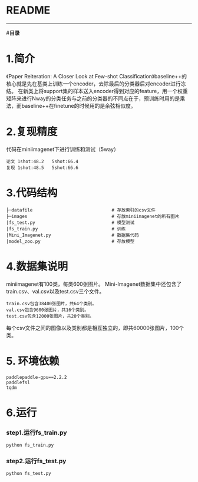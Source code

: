 # README
---
#**目录**


# 1.简介
《Paper Reiteration: A Closer Look at Few-shot Classification》baseline++的核心就是先在基类上训练一个encoder，去除最后的分类器后对encoder进行冻结。
在新类上将support集的样本送入encoder得到对应的feature，用一个权重矩阵来进行Nway的分类任务与之前的分类器的不同点在于，预训练时用的是乘法，而baseline++在finetune的时候用的是余弦相似度。

# 2.复现精度
代码在miniimagenet下进行训练和测试（5way）

	论文 1shot:48.2	5shot:66.4
	复现 1shot:48.5	5shot:66.6
	

# 3.代码结构

	├─datafile								# 存放索引的csv文件
	├─images								# 存放miniimagenet的所有图片
	|fs_test.py								# 模型测试
	|fs_train.py							# 训练
	|Mini_Imagenet.py						# 数据集代码    
	|model_zoo.py							# 存放模型

# 4.数据集说明
miniimagenet有100类，每类600张图片。
Mini-Imagenet数据集中还包含了train.csv、val.csv以及test.csv三个文件。

    train.csv包含38400张图片，共64个类别。
    val.csv包含9600张图片，共16个类别。
    test.csv包含12000张图片，共20个类别。

每个csv文件之间的图像以及类别都是相互独立的，即共60000张图片，100个类。

# 5. 环境依赖
	paddlepaddle-gpu==2.2.2
	paddlefsl
	tqdm
# 6.运行

###	step1.运行fs_train.py
	python fs_train.py


###	step2.运行fs_test.py
	python fs_test.py

